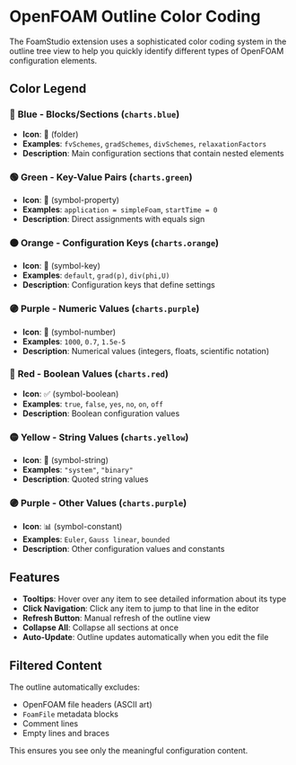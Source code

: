 # OpenFOAM Outline Color Coding

The FoamStudio extension uses a sophisticated color coding system in the outline tree view to help you quickly identify different types of OpenFOAM configuration elements.

## Color Legend

### 🔵 **Blue - Blocks/Sections** (`charts.blue`)
- **Icon**: 📁 (folder)
- **Examples**: `fvSchemes`, `gradSchemes`, `divSchemes`, `relaxationFactors`
- **Description**: Main configuration sections that contain nested elements

### 🟢 **Green - Key-Value Pairs** (`charts.green`)
- **Icon**: 🔧 (symbol-property)
- **Examples**: `application = simpleFoam`, `startTime = 0`
- **Description**: Direct assignments with equals sign

### 🟠 **Orange - Configuration Keys** (`charts.orange`)
- **Icon**: 🔑 (symbol-key)
- **Examples**: `default`, `grad(p)`, `div(phi,U)`
- **Description**: Configuration keys that define settings

### 🟣 **Purple - Numeric Values** (`charts.purple`)
- **Icon**: 🔢 (symbol-number)
- **Examples**: `1000`, `0.7`, `1.5e-5`
- **Description**: Numerical values (integers, floats, scientific notation)

### 🔴 **Red - Boolean Values** (`charts.red`)
- **Icon**: ✅ (symbol-boolean)
- **Examples**: `true`, `false`, `yes`, `no`, `on`, `off`
- **Description**: Boolean configuration values

### 🟡 **Yellow - String Values** (`charts.yellow`)
- **Icon**: 📝 (symbol-string)
- **Examples**: `"system"`, `"binary"`
- **Description**: Quoted string values

### 🟣 **Purple - Other Values** (`charts.purple`)
- **Icon**: 📊 (symbol-constant)
- **Examples**: `Euler`, `Gauss linear`, `bounded`
- **Description**: Other configuration values and constants

## Features

- **Tooltips**: Hover over any item to see detailed information about its type
- **Click Navigation**: Click any item to jump to that line in the editor
- **Refresh Button**: Manual refresh of the outline view
- **Collapse All**: Collapse all sections at once
- **Auto-Update**: Outline updates automatically when you edit the file

## Filtered Content

The outline automatically excludes:
- OpenFOAM file headers (ASCII art)
- `FoamFile` metadata blocks
- Comment lines
- Empty lines and braces

This ensures you see only the meaningful configuration content.
